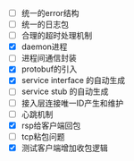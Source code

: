 
- [ ] 统一的error结构
- [ ] 统一的日志包
- [ ] 合理的超时处理机制
- [x] daemon进程
- [ ] 进程间通信封装
- [x] protobuf的引入
- [x] service interface 的自动生成
- [ ] service stub 的自动生成
- [ ] 接入层连接唯一ID产生和维护
- [ ] 心跳机制
- [x] rsp给客户端回包
- [ ] tcp粘包问题
- [x] 测试客户端增加收包逻辑
